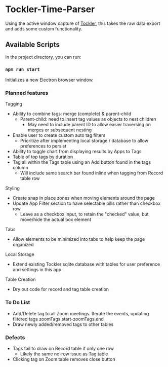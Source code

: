 # Tockler-Time-Parser

Using the active window capture of [Tockler](https://maygo.github.io/tockler/), this takes the raw data export and adds some custom functionality.

## Available Scripts

In the project directory, you can run:

### `npm run start`

Initializes a new Electron browser window.

### Planned features

Tagging

- Ability to combine tags: merge (complete) & parent-child
  - Parent-child: need to insert tag values as objects to nest children
    - May need to include parent ID to allow easier traversing on merges or subsequent nesting
- Enable user to create custom auto tag filters
  - Prioritize after implementing local storage / database to allow preferences to persist
- Ability to toggle chart from displaying results by Apps to Tags
- Table of top tags by duration
- Tag all within the Tags table using an Add button found in the tags column
  - Will include same search bar found inline when tagging from Record table row

Styling

- Create snap in place zones when moving elements around the page
- Update App Filter section to have selectable pills rather than checkbox row
  - Leave as a checkbox input, to retain the "checked" value, but move/hide the actual box element

Tabs

- Allow elements to be minimized into tabs to help keep the page organized

Local Storage

- Extend existing Tockler sqlite database with tables for user preference and settings in this app

Table Creation

- Dry out code for record and tag table creation

### To Do List

- Add/Delete tag to all Zoom meetings. Iterate the events, updating filtered tags zoomTags.start-zoomTags.end
- Draw newly added/removed tags to other tables

### Defects

- Tags fail to draw on Record table if only one row
  - Likely the same no-row issue as Tag table
- Clicking tag on Zoom table removes close button
